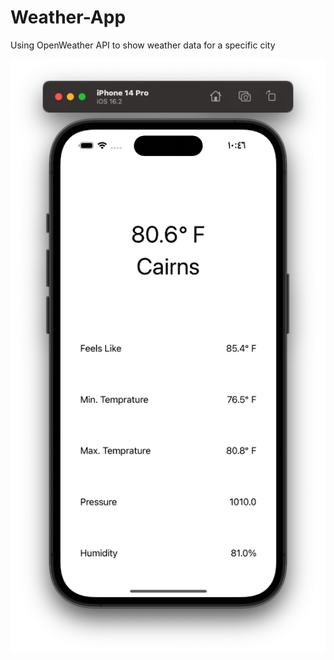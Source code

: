 # Weather-App
Using OpenWeather API to show weather data for a specific city

![](https://github.com/AmrFiqi/Weather-App/blob/main/WeatherApp.png)
